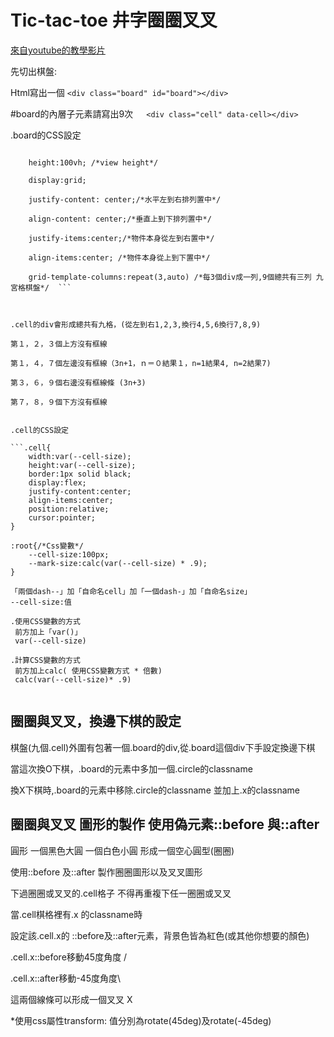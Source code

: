 # Tic-tac-toe 井字圈圈叉叉
[來自youtube的教學影片](https://www.youtube.com/watch?v=Y-GkMjUZsmM)

<!-- This content will not appear in the rendered MarkdownReadme.md寫法press兩次enter留下空白兩列,則可以換行
 -->


先切出棋盤:  

Html寫出一個 ```<div class="board" id="board"></div>```

#board的內層子元素請寫出9次　``` <div class="cell" data-cell></div>```

.board的CSS設定 

```   width:100vw; /*view width*/
    
    height:100vh; /*view height*/
    
    display:grid;
    
    justify-content: center;/*水平左到右排列置中*/
    
    align-content: center;/*垂直上到下排列置中*/
    
    justify-items:center;/*物件本身從左到右置中*/
    
    align-items:center; /*物件本身從上到下置中*/
    
    grid-template-columns:repeat(3,auto) /*每3個div成一列,9個總共有三列 九宮格棋盤*/  ```



.cell的div會形成總共有九格，(從左到右1,2,3,換行4,5,6換行7,8,9)

第１，２，３個上方沒有框線  

第１，４，７個左邊沒有框線（3n+1，ｎ＝０結果１，n=1結果4, n=2結果7)

第３，６，９個右邊沒有框線條 (3n+3)

第７，８，９個下方沒有框線


.cell的CSS設定

```.cell{
    width:var(--cell-size);
    height:var(--cell-size);
    border:1px solid black;
    display:flex;
    justify-content:center;
    align-items:center;
    position:relative;
    cursor:pointer;
}

:root{/*Css變數*/
    --cell-size:100px;
    --mark-size:calc(var(--cell-size) * .9);
}
```

```．CSS變數命名規則
「兩個dash--」加「自命名cell」加「一個dash-」加「自命名size」 
--cell-size:值

.使用CSS變數的方式
 前方加上「var()」
 var(--cell-size)

.計算CSS變數的方式
 前方加上calc( 使用CSS變數方式 * 倍數)
 calc(var(--cell-size)* .9)
 
 ```
 

## 圈圈與叉叉，換邊下棋的設定


棋盤(九個.cell)外圍有包著一個.board的div,從.board這個div下手設定換邊下棋

當這次換O下棋，.board的元素中多加一個.circle的classname

換X下棋時,.board的元素中移除.circle的classname  並加上.x的classname



## 圈圈與叉叉  圖形的製作 使用偽元素::before 與::after

圓形  一個黑色大圓 一個白色小圓  形成一個空心圓型(圈圈)

使用::before 及::after 製作圈圈圖形以及叉叉圖形

下過圈圈或叉叉的.cell格子  不得再重複下任一圈圈或叉叉


當.cell棋格裡有.x 的classname時


設定該.cell.x的 ::before及::after元素，背景色皆為紅色(或其他你想要的顏色)

.cell.x::before移動45度角度 / 

 
.cell.x::after移動-45度角度\ 


這兩個線條可以形成一個叉叉 X


*使用css屬性transform:
值分別為rotate(45deg)及rotate(-45deg)





